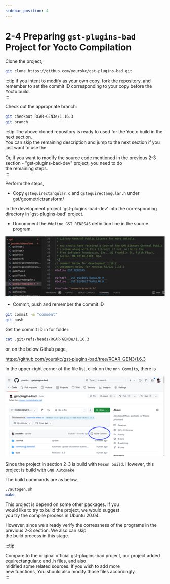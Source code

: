 ```yaml
---
sidebar_position: 4
---
```


# 2-4 Preparing `gst-plugins-bad` Project for Yocto Compilation

Clone the project,  

```bash
git clone https://github.com/yourskc/gst-plugins-bad.git
```

:::tip
if you intent to modify as your own copy, fork
the repository, and remember to set the commit ID
corresponding to your copy before the Yocto build.  
:::

Check out the appropriate branch:

```bash
git checkout RCAR-GEN3e/1.16.3
git branch
```

:::tip
The above cloned repository is ready to used
for the Yocto build in the next section.  
You can skip the remaining description and jump to the next section if you just want to use the  

Or, if you want to modify the source code mentioned in the previous 2-3 section - "gst-plugins-bad-dev" project, you need to do  
the remaining steps.  
:::

Perform the steps,  

- Copy `gstequirectangular.c` and `gstequirectangular.h` under gst/geometrictransform/  

in the development project 'gst-plugins-bad-dev' into the corresponding directory in 'gst-plugins-bad' project.

- Uncomment the `#define GST_RENESAS` definition line in the source program.

![Gst_test06](./image/Gst_test06.png)

- Commit, push and remember the commit ID  

```bash
git commit -m "comment"
git push
```

Get the commit ID in for folder:

```bash
cat .git/refs/heads/RCAR-GEN3e/1.16.3
```

or, on the below Github page,  

<https://github.com/yourskc/gst-plugins-bad/tree/RCAR-GEN3/1.6.3>

In the upper-right corner of the file list, click on the ```nnn Commits```, there is  

![Gst_test11](./image/Gst_test11.png)

Since the project in section 2-3 is build with ```Meson build```. However, this project is build with ```GNU Automake```  

The build commands are as below,

```bash
./autogen.sh
make
```

This project is depend on some other packages. If you  
would like to try to build the project, we would suggest  
you try the compile process in Ubuntu 20.04.  

However, since we already verify the corressness of the
programs in the previous 2-3 section. We also can skip  
the build process in this stage.

:::tip

Compare to the original official gst-plugins-bad project,
our project added equirectangular.c and .h files, and also  
midified some related sources. If you wish to add more  
new functions, You should also modify those files accordingly.  
:::
